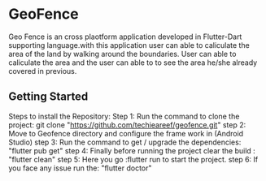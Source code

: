 # GeoFence

Geo Fence is an cross plaotform application developed in Flutter-Dart supporting language.with this application user can able to caliculate the area of the land by walking around the boundaries.
User can able to caliculate the area and the user can able to to see the area he/she already covered in previous.


## Getting Started

Steps to install the Repository:
Step 1:
Run the command to clone the project: git clone "https://github.com/techieareef/geofence.git"
step 2:
Move to Geofence directory and configure the frame work in (Android Studio)
step 3:
Run the command to get / upgrade the dependencies: "flutter pub get"
step 4:
Finally before running the project clear the build : "flutter clean"
step 5:
Here you go :flutter run to start the project.
step 6:
If you face any issue run the: "flutter doctor"

